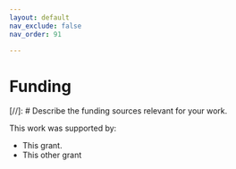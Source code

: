 ```yaml
---
layout: default
nav_exclude: false
nav_order: 91

---
```


# Funding

[//]: # Describe the funding sources relevant for your work. 

This work was supported by: 
* This grant.
* This other grant
